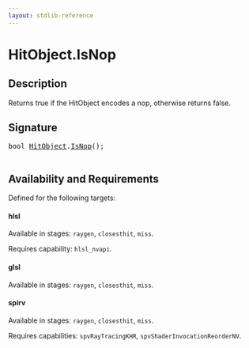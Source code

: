 ```yaml
---
layout: stdlib-reference
---
```


# HitObject\.IsNop

## Description

Returns true if the HitObject encodes a nop, otherwise returns false.




## Signature 

<pre>
<span class="code_keyword">bool</span> <a href="../index.html" class="code_type">HitObject</a>.<a href=".html">IsNop</a>();

</pre>

## Availability and Requirements

Defined for the following targets:

#### hlsl
Available in stages: `raygen`, `closesthit`, `miss`.

Requires capability: `hlsl_nvapi`.
#### glsl
Available in stages: `raygen`, `closesthit`, `miss`.

#### spirv
Available in stages: `raygen`, `closesthit`, `miss`.

Requires capabilities: `spvRayTracingKHR`, `spvShaderInvocationReorderNV`.


